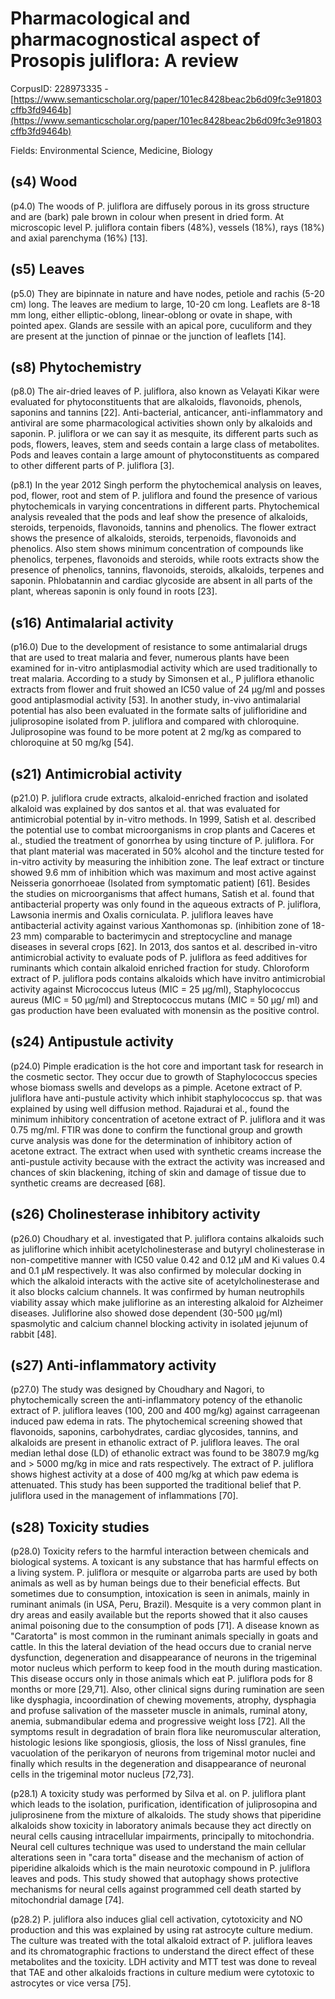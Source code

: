 # Pharmacological and pharmacognostical aspect of Prosopis juliflora: A review

CorpusID: 228973335 - [https://www.semanticscholar.org/paper/101ec8428beac2b6d09fc3e91803cffb3fd9464b](https://www.semanticscholar.org/paper/101ec8428beac2b6d09fc3e91803cffb3fd9464b)

Fields: Environmental Science, Medicine, Biology

## (s4) Wood
(p4.0) The woods of P. juliflora are diffusely porous in its gross structure and are (bark) pale brown in colour when present in dried form. At microscopic level P. juliflora contain fibers (48%), vessels (18%), rays (18%) and axial parenchyma (16%) [13].
## (s5) Leaves
(p5.0) They are bipinnate in nature and have nodes, petiole and rachis (5-20 cm) long. The leaves are medium to large, 10-20 cm long. Leaflets are 8-18 mm long, either elliptic-oblong, linear-oblong or ovate in shape, with pointed apex. Glands are sessile with an apical pore, cuculiform and they are present at the junction of pinnae or the junction of leaflets [14].
## (s8) Phytochemistry
(p8.0) The air-dried leaves of P. juliflora, also known as Velayati Kikar were evaluated for phytoconstituents that are alkaloids, flavonoids, phenols, saponins and tannins [22]. Anti-bacterial, anticancer, anti-inflammatory and antiviral are some pharmacological activities shown only by alkaloids and saponin. P. juliflora or we can say it as mesquite, its different parts such as pods, flowers, leaves, stem and seeds contain a large class of metabolites. Pods and leaves contain a large amount of phytoconstituents as compared to other different parts of P. juliflora [3].

(p8.1) In the year 2012 Singh perform the phytochemical analysis on leaves, pod, flower, root and stem of P. juliflora and found the presence of various phytochemicals in varying concentrations in different parts. Phytochemical analysis revealed that the pods and leaf show the presence of alkaloids, steroids, terpenoids, flavonoids, tannins and phenolics. The flower extract shows the presence of alkaloids, steroids, terpenoids, flavonoids and phenolics. Also stem shows minimum concentration of compounds like phenolics, terpenes, flavonoids and steroids, while roots extracts show the presence of phenolics, tannins, flavonoids, steroids, alkaloids, terpenes and saponin. Phlobatannin and cardiac glycoside are absent in all parts of the plant, whereas saponin is only found in roots [23].
## (s16) Antimalarial activity
(p16.0) Due to the development of resistance to some antimalarial drugs that are used to treat malaria and fever, numerous plants have been examined for in-vitro antiplasmodial activity which are used traditionally to treat malaria. According to a study by Simonsen et al., P juliflora ethanolic extracts from flower and fruit showed an IC50 value of 24 µg/ml and posses good antiplasmodial activity [53]. In another study, in-vivo antimalarial potential has also been evaluated in the formate salts of julifloridine and juliprosopine isolated from P. juliflora and compared with chloroquine. Juliprosopine was found to be more potent at 2 mg/kg as compared to chloroquine at 50 mg/kg [54]. 
## (s21) Antimicrobial activity
(p21.0) P. juliflora crude extracts, alkaloid-enriched fraction and isolated alkaloid was explained by dos santos et al. that was evaluated for antimicrobial potential by in-vitro methods. In 1999, Satish et al. described the potential use to combat microorganisms in crop plants and Caceres et al., studied the treatment of gonorrhea by using tincture of P. juliflora. For that plant material was macerated in 50% alcohol and the tincture tested for in-vitro activity by measuring the inhibition zone. The leaf extract or tincture showed 9.6 mm of inhibition which was maximum and most active against Neisseria gonorrhoeae (Isolated from symptomatic patient) [61]. Besides the studies on microorganisms that affect humans, Satish et al. found that antibacterial property was only found in the aqueous extracts of P. juliflora, Lawsonia inermis and Oxalis corniculata. P. juliflora leaves have antibacterial activity against various Xanthomonas sp. (inhibition zone of 18-23 mm) comparable to bacterimycin and streptocycline and manage diseases in several crops [62]. In 2013, dos santos et al. described in-vitro antimicrobial activity to evaluate pods of P. juliflora as feed additives for ruminants which contain alkaloid enriched fraction for study. Chloroform extract of P. juliflora pods contains alkaloids which have invitro antimicrobial activity against Micrococcus luteus (MIC = 25 µg/ml), Staphylococcus aureus (MIC = 50 µg/ml) and Streptococcus mutans (MIC = 50 µg/ ml) and gas production have been evaluated with monensin as the positive control.
## (s24) Antipustule activity
(p24.0) Pimple eradication is the hot core and important task for research in the cosmetic sector. They occur due to growth of Staphylococcus species whose biomass swells and develops as a pimple. Acetone extract of P. juliflora have anti-pustule activity which inhibit staphylococcus sp. that was explained by using well diffusion method. Rajadurai et al., found the minimum inhibitory concentration of acetone extract of P. juliflora and it was 0.75 mg/ml. FTIR was done to confirm the functional group and growth curve analysis was done for the determination of inhibitory action of acetone extract. The extract when used with synthetic creams increase the anti-pustule activity because with the extract the activity was increased and chances of skin blackening, itching of skin and damage of tissue due to synthetic creams are decreased [68].
## (s26) Cholinesterase inhibitory activity
(p26.0) Choudhary et al. investigated that P. juliflora contains alkaloids such as juliflorine which inhibit acetylcholinesterase and butyryl cholinesterase in non-competitive manner with IC50 value 0.42 and 0.12 µM and Ki values 0.4 and 0.1 µM respectively. It was also confirmed by molecular docking in which the alkaloid interacts with the active site of acetylcholinesterase and it also blocks calcium channels. It was confirmed by human neutrophils viability assay which make juliflorine as an interesting alkaloid for Alzheimer diseases. Juliflorine also showed dose dependent (30-500 µg/ml) spasmolytic and calcium channel blocking activity in isolated jejunum of rabbit [48].
## (s27) Anti-inflammatory activity
(p27.0) The study was designed by Choudhary and Nagori, to phytochemically screen the anti-inflammatory potency of the ethanolic extract of P. juliflora leaves (100, 200 and 400 mg/kg) against carrageenan induced paw edema in rats. The phytochemical screening showed that flavonoids, saponins, carbohydrates, cardiac glycosides, tannins, and alkaloids are present in ethanolic extract of P. juliflora leaves. The oral median lethal dose (LD) of ethanolic extract was found to be 3807.9 mg/kg and > 5000 mg/kg in mice and rats respectively. The extract of P. juliflora shows highest activity at a dose of 400 mg/kg at which paw edema is attenuated. This study has been supported the traditional belief that P. juliflora used in the management of inflammations [70].
## (s28) Toxicity studies
(p28.0) Toxicity refers to the harmful interaction between chemicals and biological systems. A toxicant is any substance that has harmful effects on a living system. P. juliflora or mesquite or algarroba parts are used by both animals as well as by human beings due to their beneficial effects. But sometimes due to consumption, intoxication is seen in animals, mainly in ruminant animals (in USA, Peru, Brazil). Mesquite is a very common plant in dry areas and easily available but the reports showed that it also causes animal poisoning due to the consumption of pods [71]. A disease known as "Caratorta" is most common in the ruminant animals specially in goats and cattle. In this the lateral deviation of the head occurs due to cranial nerve dysfunction, degeneration and disappearance of neurons in the trigeminal motor nucleus which perform to keep food in the mouth during mastication. This disease occurs only in those animals which eat P. juliflora pods for 8 months or more [29,71]. Also, other clinical signs during rumination are seen like dysphagia, incoordination of chewing movements, atrophy, dysphagia and profuse salivation of the masseter muscle in animals, ruminal atony, anemia, submandibular edema and progressive weight loss [72]. All the symptoms result in degradation of brain flora like neuromuscular alteration, histologic lesions like spongiosis, gliosis, the loss of Nissl granules, fine vacuolation of the perikaryon of neurons from trigeminal motor nuclei and finally which results in the degeneration and disappearance of neuronal cells in the trigeminal motor nucleus [72,73].

(p28.1) A toxicity study was performed by Silva et al. on P. juliflora plant which leads to the isolation, purification, identification of juliprosopina and juliprosinene from the mixture of alkaloids. The study shows that piperidine alkaloids show toxicity in laboratory animals because they act directly on neural cells causing intracellular impairments, principally to mitochondria. Neural cell cultures technique was used to understand the main cellular alterations seen in "cara torta" disease and the mechanism of action of piperidine alkaloids which is the main neurotoxic compound in P. juliflora leaves and pods. This study showed that autophagy shows protective mechanisms for neural cells against programmed cell death started by mitochondrial damage [74].

(p28.2) P. juliflora also induces glial cell activation, cytotoxicity and NO production and this was explained by using rat astrocyte culture medium. The culture was treated with the total alkaloid extract of P. juliflora leaves and its chromatographic fractions to understand the direct effect of these metabolites and the toxicity. LDH activity and MTT test was done to reveal that TAE and other alkaloids fractions in culture medium were cytotoxic to astrocytes or vice versa [75].
